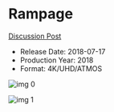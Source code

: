 # Rampage

[Discussion Post](https://www.avsforum.com/threads/bass-eq-for-filtered-movies.2995212/post-56721112)

* Release Date: 2018-07-17
* Production Year: 2018
* Format: 4K/UHD/ATMOS

![img 0](https://i.imgur.com/av8VqKp.jpg)

![img 1](https://i.imgur.com/P0aDAup.png)

